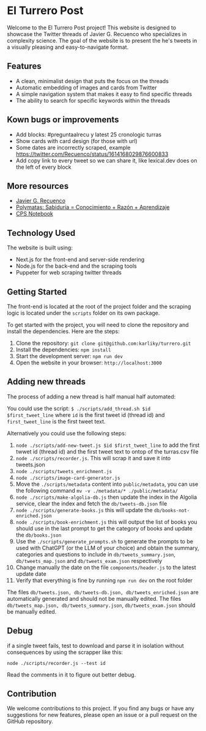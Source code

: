 # El Turrero Post

Welcome to the El Turrero Post project! This website is designed to showcase the Twitter threads of Javier G. Recuenco who specializes in complexity science. The goal of the website is to present the he's tweets in a visually pleasing and easy-to-navigate format.

## Features

- A clean, minimalist design that puts the focus on the threads
- Automatic embedding of images and cards from Twitter
- A simple navigation system that makes it easy to find specific threads
- The ability to search for specific keywords within the threads

## Kown bugs or improvements

- Add blocks: #preguntaalrecu y latest 25 cronologic turras 
- Show cards with card design (for those with url)
- Some dates are incorrectly scraped, example https://twitter.com/Recuenco/status/1614168029876600833
- Add copy link to every tweet so we can share it, like lexical.dev does on the left of every block

## More resources

- [Javier G. Recuenco](https://twitter.com/Recuenco)
- [Polymatas: Sabiduría = Conocimiento + Razón + Aprendizaje](https://www.polymatas.com/)
- [CPS Notebook](https://cps.tonidorta.com)

## Technology Used

The website is built using:

- Next.js for the front-end and server-side rendering
- Node.js for the back-end and the scraping tools
- Puppeter for web scraping twitter threads

## Getting Started

The front-end is located at the root of the project folder and the scraping logic is located under the `scripts` folder on its own package.

To get started with the project, you will need to clone the repository and install the dependencies. Here are the steps:

1. Clone the repository: `git clone git@github.com:karliky/turrero.git`
2. Install the dependencies: `npm install`
3. Start the development server: `npm run dev`
4. Open the website in your browser: `http://localhost:3000`

## Adding new threads

The process of adding a new thread is half manual half automated:

You could use the script: `$ ./scripts/add_thread.sh $id $first_tweet_line` where `id` is the first tweet id (thread id) and `first_tweet_line` is the first tweet text.

Alternatively you could use the following steps:

1. `node ./scripts/add-new-tweet.js $id $first_tweet_line` to add the first twwet id (thread id) and the first tweet text to ontop of the turras.csv file
2. `node ./scripts/recorder.js`. This will scrap it and save it into tweets.json
3. `node ./scripts/tweets_enrichment.js`
4. `node ./scripts/image-card-generator.js`
5. Move the `./scripts/metadata` content into `public/metadata`, you can use the following command `mv -v ./metadata/* ./public/metadata/`
6. `node ./scripts/make-algolia-db.js` then update the index in the Algolia service, clear the index and fetch the `db/tweets-db.json` file
7. `node ./scripts/generate-books.js` this will update the `db/books-not-enriched.json`
8. `node ./scripts/book-enrichment.js` this will output the list of books you should use in the last prompt to get the category of books and update the `db/books.json`
9. Use the `./scripts/generate_prompts.sh` to generate the prompts to be used with ChatGPT (or the LLM of your choice) and obtain the summary, categories and questions to include in `db/tweets_summary.json`, `db/tweets_map.json` and `db/tweets_exam.json` respectively
10. Change manually the date on the file `components/header.js` to the latest update date
11. Verify that everything is fine by running `npm run dev` on the root folder

The files `db/tweets.json, db/tweets-db.json, db/tweets_enriched.json` are automatically generated and should not be manually edited.
The files `db/tweets_map.json, db/tweets_summary.json`, `db/tweets_exam.json` should be manually edited.

## Debug 
if a single tweet fails, test to download and parse it in isolation without consequences by using the scrapper like this:

`node ./scripts/recorder.js --test id`

Read the comments in it to figure out better debug.

## Contribution

We welcome contributions to this project. If you find any bugs or have any suggestions for new features, please open an issue or a pull request on the GitHub repository.
